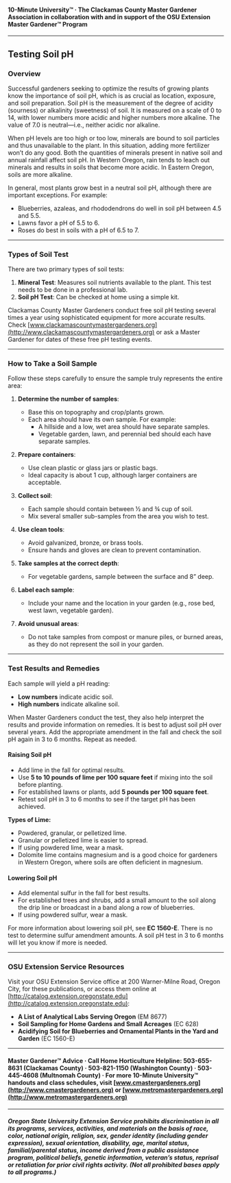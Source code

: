 #### 10-Minute University™ · The Clackamas County Master Gardener Association in collaboration with and in support of the OSU Extension Master Gardener™ Program

---

## Testing Soil pH

### Overview

Successful gardeners seeking to optimize the results of growing plants know the importance of soil pH, which is as crucial as location, exposure, and soil preparation. Soil pH is the measurement of the degree of acidity (sourness) or alkalinity (sweetness) of soil. It is measured on a scale of 0 to 14, with lower numbers more acidic and higher numbers more alkaline. The value of 7.0 is neutral—i.e., neither acidic nor alkaline.

When pH levels are too high or too low, minerals are bound to soil particles and thus unavailable to the plant. In this situation, adding more fertilizer won’t do any good. Both the quantities of minerals present in native soil and annual rainfall affect soil pH. In Western Oregon, rain tends to leach out minerals and results in soils that become more acidic. In Eastern Oregon, soils are more alkaline.

In general, most plants grow best in a neutral soil pH, although there are important exceptions. For example:

- Blueberries, azaleas, and rhododendrons do well in soil pH between 4.5 and 5.5.
- Lawns favor a pH of 5.5 to 6.
- Roses do best in soils with a pH of 6.5 to 7.

---

### Types of Soil Test

There are two primary types of soil tests:

1. **Mineral Test**: Measures soil nutrients available to the plant. This test needs to be done in a professional lab.
2. **Soil pH Test**: Can be checked at home using a simple kit.

Clackamas County Master Gardeners conduct free soil pH testing several times a year using sophisticated equipment for more accurate results. Check [www.clackamascountymastergardeners.org](http://www.clackamascountymastergardeners.org) or ask a Master Gardener for dates of these free pH testing events.

---

### How to Take a Soil Sample

Follow these steps carefully to ensure the sample truly represents the entire area:

1. **Determine the number of samples**:
   - Base this on topography and crop/plants grown.
   - Each area should have its own sample. For example:
     - A hillside and a low, wet area should have separate samples.
     - Vegetable garden, lawn, and perennial bed should each have separate samples.

2. **Prepare containers**:
   - Use clean plastic or glass jars or plastic bags.
   - Ideal capacity is about 1 cup, although larger containers are acceptable.

3. **Collect soil**:
   - Each sample should contain between ½ and ¾ cup of soil.
   - Mix several smaller sub-samples from the area you wish to test.

4. **Use clean tools**:
   - Avoid galvanized, bronze, or brass tools.
   - Ensure hands and gloves are clean to prevent contamination.

5. **Take samples at the correct depth**:
   - For vegetable gardens, sample between the surface and 8” deep.

6. **Label each sample**:
   - Include your name and the location in your garden (e.g., rose bed, west lawn, vegetable garden).

7. **Avoid unusual areas**:
   - Do not take samples from compost or manure piles, or burned areas, as they do not represent the soil in your garden.

---

### Test Results and Remedies

Each sample will yield a pH reading:

- **Low numbers** indicate acidic soil.
- **High numbers** indicate alkaline soil.

When Master Gardeners conduct the test, they also help interpret the results and provide information on remedies. It is best to adjust soil pH over several years. Add the appropriate amendment in the fall and check the soil pH again in 3 to 6 months. Repeat as needed.

#### Raising Soil pH

- Add lime in the fall for optimal results.
- Use **5 to 10 pounds of lime per 100 square feet** if mixing into the soil before planting.
- For established lawns or plants, add **5 pounds per 100 square feet**.
- Retest soil pH in 3 to 6 months to see if the target pH has been achieved.

**Types of Lime:**

- Powdered, granular, or pelletized lime.
- Granular or pelletized lime is easier to spread.
- If using powdered lime, wear a mask.
- Dolomite lime contains magnesium and is a good choice for gardeners in Western Oregon, where soils are often deficient in magnesium.

#### Lowering Soil pH

- Add elemental sulfur in the fall for best results.
- For established trees and shrubs, add a small amount to the soil along the drip line or broadcast in a band along a row of blueberries.
- If using powdered sulfur, wear a mask.

For more information about lowering soil pH, see **EC 1560-E**. There is no test to determine sulfur amendment amounts. A soil pH test in 3 to 6 months will let you know if more is needed.

---

### OSU Extension Service Resources

Visit your OSU Extension Service office at 200 Warner-Milne Road, Oregon City, for these publications, or access them online at [http://catalog.extension.oregonstate.edu](http://catalog.extension.oregonstate.edu):

- **A List of Analytical Labs Serving Oregon** (EM 8677)
- **Soil Sampling for Home Gardens and Small Acreages** (EC 628)
- **Acidifying Soil for Blueberries and Ornamental Plants in the Yard and Garden** (EC 1560-E)

---

#### Master Gardener™ Advice · Call Home Horticulture Helpline: 503-655-8631 (Clackamas County) · 503-821-1150 (Washington County) · 503-445-4608 (Multnomah County) · For more 10-Minute University™ handouts and class schedules, visit [www.cmastergardeners.org](http://www.cmastergardeners.org) or [www.metromastergardeners.org](http://www.metromastergardeners.org)

---

##### Oregon State University Extension Service prohibits discrimination in all its programs, services, activities, and materials on the basis of race, color, national origin, religion, sex, gender identity (including gender expression), sexual orientation, disability, age, marital status, familial/parental status, income derived from a public assistance program, political beliefs, genetic information, veteran’s status, reprisal or retaliation for prior civil rights activity. (Not all prohibited bases apply to all programs.)